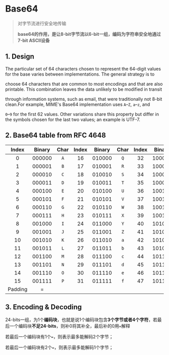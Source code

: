# Base64

> 对字节流进行安全地传输
>
> **base64的作用，是让8-bit字节流以6-bit一组，编码为字符串安全地通过7-bit ASCII设备**



## 1. Design

The particular set of 64 characters chosen to represent the 64-digit values for the base varies between implementations. The general strategy is to 

choose 64 characters that are common to most encodings and that are also printable. This combination leaves the data unlikely to be modified in transit 

through information systems, such as email, that were traditionally not 8-bit clean.For example, MIME's Base64 implementation uses `A`–`Z`, `a`–`z`, and 

`0`–`9` for the first 62 values. Other variations share this property but differ in the symbols chosen for the last two values; an example is UTF-7.



## 2. Base64 table from RFC 4648

|  Index  | Binary | Char | Index | Binary | Char | Index | Binary | Char | Index | Binary | Char |
| :-----: | :----: | :--: | :---: | :----: | :--: | :---: | :----: | :--: | :---: | :----: | :--: |
|    0    | 000000 | `A`  |  16   | 010000 | `Q`  |  32   | 100000 | `g`  |  48   | 110000 | `w`  |
|    1    | 000001 | `B`  |  17   | 010001 | `R`  |  33   | 100001 | `h`  |  49   | 110001 | `x`  |
|    2    | 000010 | `C`  |  18   | 010010 | `S`  |  34   | 100010 | `i`  |  50   | 110010 | `y`  |
|    3    | 000011 | `D`  |  19   | 010011 | `T`  |  35   | 100011 | `j`  |  51   | 110011 | `z`  |
|    4    | 000100 | `E`  |  20   | 010100 | `U`  |  36   | 100100 | `k`  |  52   | 110100 | `0`  |
|    5    | 000101 | `F`  |  21   | 010101 | `V`  |  37   | 100101 | `l`  |  53   | 110101 | `1`  |
|    6    | 000110 | `G`  |  22   | 010110 | `W`  |  38   | 100110 | `m`  |  54   | 110110 | `2`  |
|    7    | 000111 | `H`  |  23   | 010111 | `X`  |  39   | 100111 | `n`  |  55   | 110111 | `3`  |
|    8    | 001000 | `I`  |  24   | 011000 | `Y`  |  40   | 101000 | `o`  |  56   | 111000 | `4`  |
|    9    | 001001 | `J`  |  25   | 011001 | `Z`  |  41   | 101001 | `p`  |  57   | 111001 | `5`  |
|   10    | 001010 | `K`  |  26   | 011010 | `a`  |  42   | 101010 | `q`  |  58   | 111010 | `6`  |
|   11    | 001011 | `L`  |  27   | 011011 | `b`  |  43   | 101011 | `r`  |  59   | 111011 | `7`  |
|   12    | 001100 | `M`  |  28   | 011100 | `c`  |  44   | 101100 | `s`  |  60   | 111100 | `8`  |
|   13    | 001101 | `N`  |  29   | 011101 | `d`  |  45   | 101101 | `t`  |  61   | 111101 | `9`  |
|   14    | 001110 | `O`  |  30   | 011110 | `e`  |  46   | 101110 | `u`  |  62   | 111110 | `+`  |
|   15    | 001111 | `P`  |  31   | 011111 | `f`  |  47   | 101111 | `v`  |  63   | 111111 | `/`  |
| Padding |   =    |      |       |        |      |       |        |      |       |        |      |



## 3. Encoding & Decoding

24-bits一组，为1个**编码块**，也就是说1个编码块包含**3个字节或者4个字符**，若最后一个编码块**不足24-bits**，则补0将其补全，最后补的0用`=`解释

若最后一个编码块有1个`=`，则表示最多能解码2个字节；

若最后一个编码块有2个`=`，则表示最多能解码1个字节；